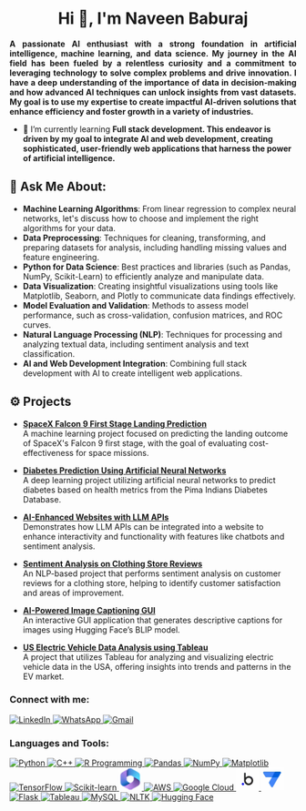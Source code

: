 <h1 align="center">Hi 👋, I'm Naveen Baburaj</h1>

<p align="justify">
<strong>
A passionate AI enthusiast with a strong foundation in artificial intelligence, machine learning, and data science. My journey in the AI field has been fueled by a relentless curiosity and a commitment to leveraging technology to solve complex problems and drive innovation. I have a deep understanding of the importance of data in decision-making and how advanced AI techniques can unlock insights from vast datasets. My goal is to use my expertise to create impactful AI-driven solutions that enhance efficiency and foster growth in a variety of industries.
</strong>
</p>


- 🌱 I’m currently learning **Full stack development. This endeavor is driven by my goal to integrate AI and web development, creating sophisticated, user-friendly web applications that harness the power of artificial intelligence.**


 <h2>💬 Ask Me About:</h2>
<ul>
  <li><strong>Machine Learning Algorithms</strong>: From linear regression to complex neural networks, let's discuss how to choose and implement the right algorithms for your data.</li>
  <li><strong>Data Preprocessing</strong>: Techniques for cleaning, transforming, and preparing datasets for analysis, including handling missing values and feature engineering.</li>
  <li><strong>Python for Data Science</strong>: Best practices and libraries (such as Pandas, NumPy, Scikit-Learn) to efficiently analyze and manipulate data.</li>
  <li><strong>Data Visualization</strong>: Creating insightful visualizations using tools like Matplotlib, Seaborn, and Plotly to communicate data findings effectively.</li>
  <li><strong>Model Evaluation and Validation</strong>: Methods to assess model performance, such as cross-validation, confusion matrices, and ROC curves.</li>
  <li><strong>Natural Language Processing (NLP)</strong>: Techniques for processing and analyzing textual data, including sentiment analysis and text classification.</li>
  <li><strong>AI and Web Development Integration</strong>: Combining full stack development with AI to create intelligent web applications.</li>
</ul>

## ⚙️ Projects 

- **[SpaceX Falcon 9 First Stage Landing Prediction](https://github.com/Naveen-Baburaj/SpaceX-Falcon-9-first-stage-Landing-Prediction)**  
  A machine learning project focused on predicting the landing outcome of SpaceX's Falcon 9 first stage, with the goal of evaluating cost-effectiveness for space missions.  

- **[Diabetes Prediction Using Artificial Neural Networks](https://github.com/Naveen-Baburaj/Diabetes-Prediction-Using-Artificial-Neural-Networks)**  
  A deep learning project utilizing artificial neural networks to predict diabetes based on health metrics from the Pima Indians Diabetes Database. 

- **[AI-Enhanced Websites with LLM APIs](https://github.com/Naveen-Baburaj/AI-Enhanced-Websites-with-LLM-APIs)**  
  Demonstrates how LLM APIs can be integrated into a website to enhance interactivity and functionality with features like chatbots and sentiment analysis.

- **[Sentiment Analysis on Clothing Store Reviews](https://github.com/Naveen-Baburaj/Sentiment-Analysis-on-Clothing-Store-Reviews)**  
  An NLP-based project that performs sentiment analysis on customer reviews for a clothing store, helping to identify customer satisfaction and areas of improvement.

- **[AI-Powered Image Captioning GUI](https://github.com/Naveen-Baburaj/AI-Powered-Image-Captioning-GUI)**  
  An interactive GUI application that generates descriptive captions for images using Hugging Face’s BLIP model.

- **[US Electric Vehicle Data Analysis using Tableau](https://github.com/Naveen-Baburaj/US-Electric-Vehicle-Data-Analysis-using-Tableau)**  
  A project that utilizes Tableau for analyzing and visualizing electric vehicle data in the USA, offering insights into trends and patterns in the EV market.

 
### Connect with me:

<a href="https://www.linkedin.com/in/connectnav/" target="_blank">
  <img src="https://upload.wikimedia.org/wikipedia/commons/c/ca/LinkedIn_logo_initials.png" alt="LinkedIn" height="40" width="40" />
</a>
<a href="https://wa.me/447810269759" target="_blank">
  <img src="https://upload.wikimedia.org/wikipedia/commons/6/6b/WhatsApp.svg" alt="WhatsApp" height="40" width="40" />
</a>
<a href="mailto:naveenbaburaj741@gmail.com" target="_blank">
  <img src="https://upload.wikimedia.org/wikipedia/commons/4/4e/Gmail_Icon.png" alt="Gmail" height="40" width="40" />
</a>


<p align="left">
</p>


### Languages and Tools:

<a href="https://www.python.org/" target="_blank">
  <img src="https://www.vectorlogo.zone/logos/python/python-icon.svg" alt="Python" height="40" width="40"/>
</a>
<a href="https://isocpp.org/" target="_blank">
  <img src="https://upload.wikimedia.org/wikipedia/commons/1/18/ISO_C%2B%2B_Logo.svg" alt="C++" height="40" width="40"/>
</a>
<a href="https://www.r-project.org/" target="_blank">
  <img src="https://www.r-project.org/logo/Rlogo.png" alt="R Programming" height="40" width="40"/>
</a>
<a href="https://pandas.pydata.org/" target="_blank">
  <img src="https://upload.wikimedia.org/wikipedia/commons/e/ed/Pandas_logo.svg" alt="Pandas" height="40" width="40"/>
</a>
<a href="https://numpy.org/" target="_blank">
  <img src="https://upload.wikimedia.org/wikipedia/commons/3/31/NumPy_logo_2020.svg" alt="NumPy" height="40" width="40"/>
</a>
<a href="https://matplotlib.org/" target="_blank">
  <img src="https://upload.wikimedia.org/wikipedia/commons/8/84/Matplotlib_icon.svg" alt="Matplotlib" height="40" width="40"/>
</a>
<a href="https://www.tensorflow.org/" target="_blank">
  <img src="https://upload.wikimedia.org/wikipedia/commons/2/2d/Tensorflow_logo.svg" alt="TensorFlow" height="40" width="40"/>
</a>
<a href="https://scikit-learn.org/" target="_blank">
  <img src="https://upload.wikimedia.org/wikipedia/commons/0/05/Scikit_learn_logo_small.svg" alt="Scikit-learn" height="40" width="40"/>
</a>
<a href="https://www.microsoft.com/en/microsoft-365" target="_blank">
  <img src="https://github.com/Naveen-Baburaj/Naveen-Baburaj/blob/main/Support%20Files/office.webp" alt="Microsoft Office" height="40" width="40"/>
</a>
<a href="https://aws.amazon.com/" target="_blank">
  <img src="https://upload.wikimedia.org/wikipedia/commons/9/93/Amazon_Web_Services_Logo.svg" alt="AWS" height="40" width="40"/>
</a>
<a href="https://cloud.google.com/" target="_blank">
  <img src="https://upload.wikimedia.org/wikipedia/commons/5/51/Google_Cloud_logo.svg" alt="Google Cloud" height="40" width="40"/>
</a>
<a href="https://bubble.io/" target="_blank">
 <img src="https://github.com/Naveen-Baburaj/Naveen-Baburaj/blob/main/Support%20Files/bubble.webp" alt="Logo" width="40"/>
</a>
<a href="https://www.google.com/appsheet/" target="_blank">
  <img src="https://github.com/Naveen-Baburaj/Naveen-Baburaj/blob/main/Support%20Files/appsheet.webp" alt="AppSheet" height="40" width="40"/>
</a>

<a href="https://flask.palletsprojects.com/" target="_blank">
  <img src="https://www.jumpingrivers.com/blog/r-shiny-python-flask/featured.jpg" alt="Flask" height="40" width="40"/>
</a>

<a href="https://www.tableau.com/" target="_blank">
  <img src="https://cdn.iconscout.com/icon/free/png-256/free-tableau-icon-download-in-svg-png-gif-file-formats--software-logo-freebies-pack-logos-icons-4489898.png?f=webp&w=256" alt="Tableau" height="40" width="40"/>
</a>
<a href="https://www.mysql.com/" target="_blank">
  <img src="https://www.vectorlogo.zone/logos/mysql/mysql-official.svg" alt="MySQL" height="40" width="40"/>
</a>
<a href="https://www.nltk.org/" target="_blank">
  <img src="https://miro.medium.com/v2/resize:fit:592/1*YM2HXc7f4v02pZBEO8h-qw.png" alt="NLTK" height="40" width="40"/>
</a>

<a href="https://huggingface.co/" target="_blank">
  <img src="https://huggingface.co/front/assets/huggingface_logo-noborder.svg" alt="Hugging Face" height="40" width="40"/>
</a>


